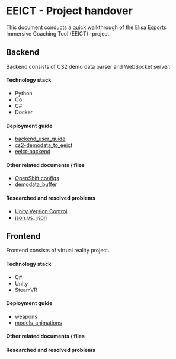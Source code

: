 # EEICT - Project handover

This document conducts a quick walkthrough of the Elisa Esports Immersive Coaching Tool (EEICT) -project.
## Backend

Backend consists of CS2 demo data parser and WebSocket server.
#### Technology stack

- Python
- Go
- C#
- Docker
#### Deployment guide

- [backend_user_guide](backend/backend_user_guide.md)
- [cs2-demodata_to_eeict](backend/cs2-demodata_to_eeict.md)
- [eeict-backend](backend/eeict-backend.md)
#### Other related documents / files

- [OpenShift configs](backend/openshift_configs/openshift_configs.md)
- [demodata_buffer](backend/demodata_buffer.md)
#### Researched and resolved problems

- [Unity Version Control](unity/Unity%20Version%20Control.md)
- [json_vs_ijson](backend/json_vs_ijson.md)
## Frontend

Frontend consists of virtual reality project.
#### Technology stack

- C#
- Unity
- SteamVR
#### Deployment guide

- [weapons](unity/models_animations/weapons.md)
- [models_animations](unity/models_animations/models_anim.md)
#### Other related documents / files
#### Researched and resolved problems
